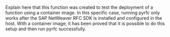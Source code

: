 Explain here that this function was created to test the deployment of a function using a container image.
In this specific case, running pyrfc only works after the SAP NetWeaver RFC SDK is installed and configured in the host. With a container image, it has been proved that it is possible to do this setup and then run pyrfc successfully.